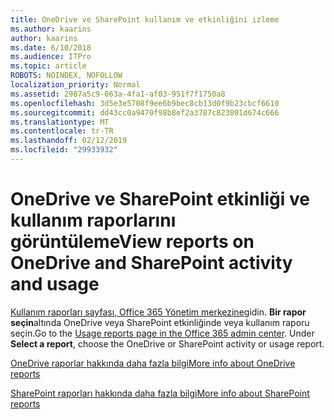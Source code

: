 ```yaml
---
title: OneDrive ve SharePoint kullanım ve etkinliğini izleme
ms.author: kaarins
author: kaarins
ms.date: 6/10/2018
ms.audience: ITPro
ms.topic: article
ROBOTS: NOINDEX, NOFOLLOW
localization_priority: Normal
ms.assetid: 2987a5c9-063a-4fa1-af03-951f7f1750a8
ms.openlocfilehash: 3d5e3e5708f9ee6b9bec8cb13d0f9b23cbcf6610
ms.sourcegitcommit: dd43cc0a9470f98b8ef2a3787c823801d674c666
ms.translationtype: MT
ms.contentlocale: tr-TR
ms.lasthandoff: 02/12/2019
ms.locfileid: "29933932"
---
```

# <a name="view-reports-on-onedrive-and-sharepoint-activity-and-usage"></a><span data-ttu-id="68e03-102">OneDrive ve SharePoint etkinliği ve kullanım raporlarını görüntüleme</span><span class="sxs-lookup"><span data-stu-id="68e03-102">View reports on OneDrive and SharePoint activity and usage</span></span>

<span data-ttu-id="68e03-p101">[Kullanım raporları sayfası, Office 365 Yönetim merkezine](https://admin.microsoft.com/AdminPortal/Home)gidin. **Bir rapor seçin**altında OneDrive veya SharePoint etkinliğinde veya kullanım raporu seçin.</span><span class="sxs-lookup"><span data-stu-id="68e03-p101">Go to the [Usage reports page in the Office 365 admin center](https://admin.microsoft.com/AdminPortal/Home). Under **Select a report**, choose the OneDrive or SharePoint activity or usage report.</span></span> 
  
[<span data-ttu-id="68e03-105">OneDrive raporlar hakkında daha fazla bilgi</span><span class="sxs-lookup"><span data-stu-id="68e03-105">More info about OneDrive reports</span></span>](https://go.microsoft.com/fwlink/?linkid=875239)
  
[<span data-ttu-id="68e03-106">SharePoint raporları hakkında daha fazla bilgi</span><span class="sxs-lookup"><span data-stu-id="68e03-106">More info about SharePoint reports</span></span>](https://go.microsoft.com/fwlink/?linkid=875240)
  

